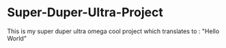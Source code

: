 # Super-Duper-Ultra-Project
This is my super duper ultra omega cool project which translates to : "Hello World"
